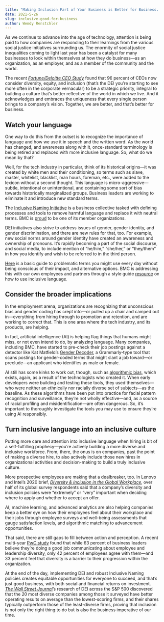 ```yaml
---
title: "Making Inclusion Part of Your Business is Better for Business. Period."
date: 2021-5-26
slug: inclusive-good-for-business
author: Wendy Renstchler
---
```


As we continue to advance into the age of technology, attention is being paid to how companies are responding to their learnings from the various social justice initiatives surrounding us. The enormity of social justice inequalities coming to light last year has been a catalyst for many businesses to look within themselves at how they do business—as an organization, as an employer, and as a member of the community and the world.

The recent _[Fortune/Deloitte CEO Study](https://www2.deloitte.com/us/en/pages/chief-executive-officer/articles/ceo-survey-gauging-priorities.html)_ found that 96 percent of CEOs now consider diversity, equity, and inclusion (that’s the DEI you’re starting to see more often in the corporate vernacular) to be a strategic priority, integral to building a culture that’s better reflective of the world in which we live. And it acknowledges and embraces the uniqueness that every single person brings to a company’s vision. Together, we are better, and that’s better for business.


## Watch your language

One way to do this from the outset is to recognize the importance of language and how we use it in speech and the written word. As the world has changed, and awareness along with it, once-standard terminology is being retired and replaced with more inclusive language. So, what do we mean by that?

Well, for the tech industry in particular, think of its historical origins—it was created by white men and their conditioning, so terms such as slave, master, whitelist, blacklist, man hours, foreman, etc., were added to the lexicon without a second thought. This language is micro-aggressive—subtle, intentional or unintentional, and containing some sort of bias towards historically marginalized groups. Business leaders are working to eliminate it and introduce new standard terms.

The [Inclusive Naming Initiative](https://inclusivenaming.org/) is a business collective tasked with defining processes and tools to remove harmful language and replace it with neutral terms. BMC is [proud](https://www.bmc.com/corporate/corporate-responsibility-impact.html) to be one of its member organizations.

DEI initiatives also strive to address issues of gender, gender identity, and gender discrimination, and there are new rules for that, too. For example, new social norms around gender identity have created an awareness and ownership of pronouns. It’s rapidly becoming a part of the social discourse, and social media, to include mention of “he/him,” “she/her,” or “they/them” in how you identify and wish to be referred to in the third person.

[Here](https://inclusivenaming.org/language/word-list) is a basic guide to problematic terms you might use every day without being conscious of their impact, and alternative options. BMC is addressing this with our own employees and partners through a style guide [resource](https://s7280.pcdn.co/wp-content/uploads/2021/02/Language-compressed-3.pdf) on how to use inclusive language.


## Consider the broader implications

In the employment arena, organizations are recognizing that unconscious bias and gender coding has crept into—or pulled up a chair and camped out in—everything from hiring through to promotion and retention, and are working to correct that. This is one area where the tech industry, and its products, are helping.

In fact, artificial intelligence (AI) is helping flag things that humans might miss, or not even intend to do, by analyzing language. Many companies, including BMC, have started to pre-check their job postings against a detector like Kat Matfield’s [Gender Decoder](https://web.archive.org/web/20210209151822/http://gender-decoder.katmatfield.com/), a Grammarly-type tool that scans postings for gender-coded terms that might slant a job toward—or preclude—an applicant who identifies as male or female.

AI still has some kinks to work out, though, such as [algorithmic bias](https://www.youtube.com/watch?v=UG_X_7g63rY), which exists, again, as a result of the technologists who created it. When early developers were building and testing these tools, they used themselves—who were neither an ethnically nor racially diverse set of subjects—as the baseline. As these algorithms have been put into practice for facial pattern recognition and surveillance, they’re not wholly effective—and, as a source of racial profiling and misidentification—are often dangerous. So, it’s important to thoroughly investigate the tools you may use to ensure they’re using AI responsibly.


## Turn inclusive language into an inclusive culture

Putting more care and attention into inclusive language when hiring is bit of a self-fulfilling prophecy—you’re actively building a more diverse and inclusive workforce. From, there, the onus is on companies, past the point of making a diverse hire, to also actively include those new hires in organizational activities and decision-making to build a truly inclusive culture.

More prospective employees are making that a dealbreaker, too. In Lenovo and Intel’s 2020 brief, _[Diversity & Inclusion in the Global Workplace](https://news.lenovo.com/wp-content/uploads/2020/07/LENOVO_INTEL_D_I_Research-Brief_7.2020.pdf)_, over half of its global survey respondents said that a company’s diversity and inclusion policies were “extremely” or “very” important when deciding where to apply and whether to accept an offer.

AI, machine learning, and advanced analytics are also helping companies keep a better eye on how their employees feel about their workplace and their jobs through employee surveys and well-being assessments that gauge satisfaction levels, and algorithmic matching to advancement opportunities.

That said, there are still gaps to fill between action and perception. A recent multi-year [PwC study](https://www.pwc.com/gx/en/services/people-organisation/global-diversity-and-inclusion-survey.html) found that while 63 percent of business leaders believe they’re doing a good job communicating about employee and leadership diversity, only 42 percent of employees agree with them—and 33 percent feel that diversity is a barrier to their progression within the organization.

At the end of the day, implementing DEI and robust Inclusive Naming policies creates equitable opportunities for everyone to succeed, and that’s just good business, with both social and financial returns on investment. _[The Wall Street Journal](https://www.wsj.com/articles/the-business-case-for-more-diversity-11572091200)_’s research of DEI across the S&P 500 discovered that the 20 most diverse companies among those it surveyed have better operating results on average than the lowest-scoring firms, and their shares typically outperform those of the least-diverse firms, proving that inclusion is not only the right thing to do but is also the business imperative of our time.
